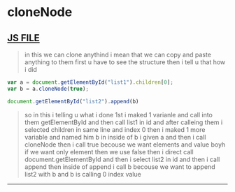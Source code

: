 # cloneNode
[JS FILE](../JS/76-cloneNode-method.js)
---
> in this we can clone anythind i mean that we can copy and paste anything to them 
first u have to see the structure then i tell u that how i did 
```javascript
var a = document.getElementById("list1").children[0];
var b = a.cloneNode(true);

document.getElementById("list2").append(b)
```
> so in this i telling u what i done 
1st i maked 1 varianle and call into them getElementById and then call list1 in id and after calleing them i selected children in same line and index 0 
then i maked 1 more variable and named him b in inside of b i given a and then i call cloneNode then i call true becouse we want elements and value boyh if we want only element then we use false
then i direct call document.getElementById and then i select list2 in id and then i call append then inside of append i call b becouse we want to append list2 with b
and b is calling 0 index value
---
